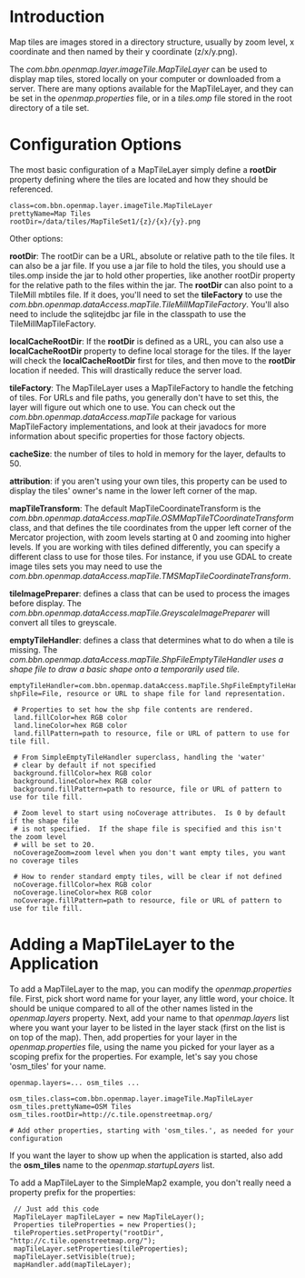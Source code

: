 # Introduction #

Map tiles are images stored in a directory structure, usually by zoom level, x coordinate and then named by their y coordinate (z/x/y.png).

The _com.bbn.openmap.layer.imageTile.MapTileLayer_ can be used to display map tiles, stored locally on your computer or downloaded from a server.  There are many options available for the MapTileLayer, and they can be set in the _openmap.properties_ file, or in a _tiles.omp_ file stored in the root directory of a tile set.

# Configuration Options #

The most basic configuration of a MapTileLayer simply define a **rootDir** property defining where the tiles are located and how they should be referenced.

```
class=com.bbn.openmap.layer.imageTile.MapTileLayer
prettyName=Map Tiles
rootDir=/data/tiles/MapTileSet1/{z}/{x}/{y}.png
```

Other options:

**rootDir**: The rootDir can be a URL, absolute or relative path to the tile files. It can also be a jar file.  If you use a jar file to hold the tiles, you should use a tiles.omp inside the jar to hold other properties, like another rootDir property for the relative path to the files within the jar.  The **rootDir** can also point to a TileMill mbtiles file.  If it does, you'll need to set the **tileFactory** to use the _com.bbn.openmap.dataAccess.mapTile.TileMillMapTileFactory_.  You'll also need to include the sqlitejdbc jar file in the classpath to use the TileMillMapTileFactory.

**localCacheRootDir**: If the **rootDir** is defined as a URL, you can also use a **localCacheRootDir** property to define local storage for the tiles.  If the layer will check the **localCacheRootDir** first for tiles, and then move to the **rootDir** location if needed.  This will drastically reduce the server load.

**tileFactory**:  The MapTileLayer uses a MapTileFactory to handle the fetching of tiles.  For URLs and file paths, you generally don't have to set this, the layer will figure out which one to use.  You can check out the _com.bbn.openmap.dataAccess.mapTile_ package for various MapTileFactory implementations, and look at their javadocs for more information about specific properties for those factory objects.

**cacheSize**: the number of tiles to hold in memory for the layer, defaults to 50.

**attribution**: if you aren't using your own tiles, this property can be used to display the tiles' owner's name in the lower left corner of the map.

**mapTileTransform**: The default MapTileCoordinateTransform is the _com.bbn.openmap.dataAccess.mapTile.OSMMapTileTCoordinateTransform_ class, and that defines the tile coordinates from the upper left corner of the Mercator projection, with zoom levels starting at 0 and zooming into higher levels.  If you are working with tiles defined differently, you can specify a different class to use for those tiles.  For instance, if you use GDAL to create image tiles sets you may need to use the _com.bbn.openmap.dataAccess.mapTile.TMSMapTileCoordinateTransform_.

**tileImagePreparer**: defines a class that can be used to process the images before display.  The _com.bbn.openmap.dataAccess.mapTile.GreyscaleImagePreparer_ will convert all tiles to greyscale.

**emptyTileHandler**: defines a class that determines what to do when a tile is missing.  The _com.bbn.openmap.dataAccess.mapTile.ShpFileEmptyTileHandler uses a shape file to draw a basic shape onto a temporarily used tile._

```
emptyTileHandler=com.bbn.openmap.dataAccess.mapTile.ShpFileEmptyTileHandler
shpFile=File, resource or URL to shape file for land representation.
  
 # Properties to set how the shp file contents are rendered.
 land.fillColor=hex RGB color
 land.lineColor=hex RGB color
 land.fillPattern=path to resource, file or URL of pattern to use for tile fill.
 
 # From SimpleEmptyTileHandler superclass, handling the 'water'
 # clear by default if not specified
 background.fillColor=hex RGB color
 background.lineColor=hex RGB color
 background.fillPattern=path to resource, file or URL of pattern to use for tile fill.
  
 # Zoom level to start using noCoverage attributes.  Is 0 by default if the shape file 
 # is not specified.  If the shape file is specified and this isn't the zoom level 
 # will be set to 20.
 noCoverageZoom=zoom level when you don't want empty tiles, you want no coverage tiles
 
 # How to render standard empty tiles, will be clear if not defined
 noCoverage.fillColor=hex RGB color
 noCoverage.lineColor=hex RGB color
 noCoverage.fillPattern=path to resource, file or URL of pattern to use for tile fill.
```

# Adding a MapTileLayer to the Application #

To add a MapTileLayer to the map, you can modify the _openmap.properties_ file.  First, pick short word name for your layer, any little word, your choice.  It should be unique compared to all of the other names listed in the _openmap.layers_ property.  Next, add your name to that _openmap.layers_ list where you want your layer to be listed in the layer stack (first on the list is on top of the map).  Then, add properties for your layer in the _openmap.properties_ file, using the name you picked for your layer as a scoping prefix for the properties.  For example, let's say you chose 'osm\_tiles' for your name.

```
openmap.layers=... osm_tiles ...

osm_tiles.class=com.bbn.openmap.layer.imageTile.MapTileLayer
osm_tiles.prettyName=OSM Tiles
osm_tiles.rootDir=http://c.tile.openstreetmap.org/

# Add other properties, starting with 'osm_tiles.', as needed for your configuration
```

If you want the layer to show up when the application is started, also add the **osm\_tiles** name to the _openmap.startupLayers_ list.

To add a MapTileLayer to the SimpleMap2 example, you don't really need a property prefix for the properties:

```
 // Just add this code
 MapTileLayer mapTileLayer = new MapTileLayer();
 Properties tileProperties = new Properties();
 tileProperties.setProperty("rootDir", "http://c.tile.openstreetmap.org/");
 mapTileLayer.setProperties(tileProperties);
 mapTileLayer.setVisible(true);
 mapHandler.add(mapTileLayer);
```